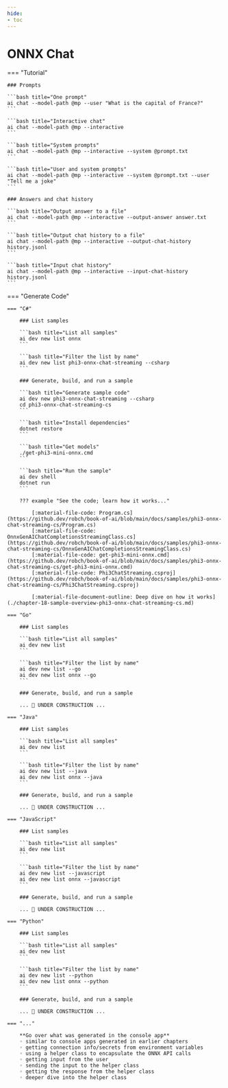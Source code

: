 ```yaml
---
hide:
- toc
---
```

# ONNX Chat

=== "Tutorial"

    ### Prompts

    ```bash title="One prompt"
    ai chat --model-path @mp --user "What is the capital of France?"
    ```

    ```bash title="Interactive chat"
    ai chat --model-path @mp --interactive
    ```

    ```bash title="System prompts"
    ai chat --model-path @mp --interactive --system @prompt.txt
    ```

    ```bash title="User and system prompts"
    ai chat --model-path @mp --interactive --system @prompt.txt --user "Tell me a joke"
    ```

    ### Answers and chat history

    ```bash title="Output answer to a file"
    ai chat --model-path @mp --interactive --output-answer answer.txt
    ```

    ```bash title="Output chat history to a file"
    ai chat --model-path @mp --interactive --output-chat-history history.jsonl
    ```

    ```bash title="Input chat history"
    ai chat --model-path @mp --interactive --input-chat-history history.jsonl
    ```

=== "Generate Code"

    === "C#"

        ### List samples

        ```bash title="List all samples"
        ai dev new list onnx
        ```

        ```bash title="Filter the list by name"
        ai dev new list phi3-onnx-chat-streaming --csharp
        ```

        ### Generate, build, and run a sample

        ```bash title="Generate sample code"
        ai dev new phi3-onnx-chat-streaming --csharp
        cd phi3-onnx-chat-streaming-cs
        ```

        ```bash title="Install dependencies"
        dotnet restore
        ```

        ```bash title="Get models"
        ./get-phi3-mini-onnx.cmd
        ```

        ```bash title="Run the sample"
        ai dev shell
        dotnet run
        ```

        ??? example "See the code; learn how it works..."

            [:material-file-code: Program.cs](https://github.dev/robch/book-of-ai/blob/main/docs/samples/phi3-onnx-chat-streaming-cs/Program.cs)  
            [:material-file-code: OnnxGenAIChatCompletionsStreamingClass.cs](https://github.dev/robch/book-of-ai/blob/main/docs/samples/phi3-onnx-chat-streaming-cs/OnnxGenAIChatCompletionsStreamingClass.cs)  
            [:material-file-code: get-phi3-mini-onnx.cmd](https://github.dev/robch/book-of-ai/blob/main/docs/samples/phi3-onnx-chat-streaming-cs/get-phi3-mini-onnx.cmd)  
            [:material-file-code: Phi3ChatStreaming.csproj](https://github.dev/robch/book-of-ai/blob/main/docs/samples/phi3-onnx-chat-streaming-cs/Phi3ChatStreaming.csproj)  

            [:material-file-document-outline: Deep dive on how it works](./chapter-18-sample-overview-phi3-onnx-chat-streaming-cs.md)  

    === "Go"

        ### List samples

        ```bash title="List all samples"
        ai dev new list
        ```

        ```bash title="Filter the list by name"
        ai dev new list --go
        ai dev new list onnx --go
        ```

        ### Generate, build, and run a sample

        ... 🚧 UNDER CONSTRUCTION ...  

    === "Java"

        ### List samples

        ```bash title="List all samples"
        ai dev new list
        ```

        ```bash title="Filter the list by name"
        ai dev new list --java
        ai dev new list onnx --java
        ```

        ### Generate, build, and run a sample

        ... 🚧 UNDER CONSTRUCTION ...  

    === "JavaScript"

        ### List samples

        ```bash title="List all samples"
        ai dev new list
        ```

        ```bash title="Filter the list by name"
        ai dev new list --javascript
        ai dev new list onnx --javascript
        ```

        ### Generate, build, and run a sample

        ... 🚧 UNDER CONSTRUCTION ...  

    === "Python"

        ### List samples

        ```bash title="List all samples"
        ai dev new list
        ```

        ```bash title="Filter the list by name"
        ai dev new list --python
        ai dev new list onnx --python
        ```

        ### Generate, build, and run a sample

        ... 🚧 UNDER CONSTRUCTION ...  

    === "..."

        **Go over what was generated in the console app**  
        ◦ similar to console apps generated in earlier chapters  
        ◦ getting connection info/secrets from environment variables  
        ◦ using a helper class to encapsulate the ONNX API calls  
        ◦ getting input from the user  
        ◦ sending the input to the helper class  
        ◦ getting the response from the helper class  
        ◦ deeper dive into the helper class  
